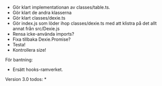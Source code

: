 * Gör klart implementationan av classes/table.ts.
* Gör klart de andra klasserna
* Gör klart classes/dexie.ts
* Gör index.js som löder ihop classes/dexie.ts med att klistra på det allt annat från src/Dexie.js
* Rensa icke-använda imports?
* Fixa tillbaka Dexie.Promise?
* Testa!
* Kontrollera size!

För bantning:
* Ersätt hooks-ramverket.

Version 3.0 todos:
* 
